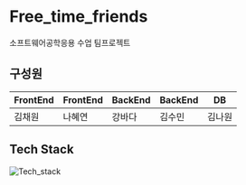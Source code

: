 # Free_time_friends

소프트웨어공학응용 수업 팀프로젝트

##  구성원

| FrontEnd | FrontEnd | BackEnd | BackEnd | DB |
| ---------|--------- | ------- | ------- | -- |
| 김채원     | 나혜연     | 강바다   | 김수민    |김나원|

## Tech Stack
![Tech_stack](https://user-images.githubusercontent.com/88534959/158950084-f4198c38-0e7c-4c4a-ac24-9af8de5cf840.png)
